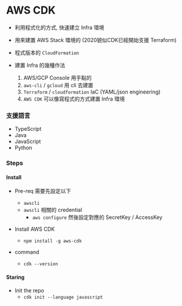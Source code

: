 # AWS CDK

* 利用程式化的方式, 快速建立 Infra 環境
* 用來建置 AWS Stack 環境的 (2020貌似CDK已經開始支援 Terraform)
* 程式版本的 `CloudFormation`

* 建置 Infra 的幾種作法
    1. AWS/GCP Console 用手點的
    2. `aws-cli` / `gcloud` 用 cli 去建置
    3. `Terraform` / `cloudformation` IaC (YAML/json engineering)
    4. `AWS CDK` 可以像寫程式的方式建置 Infra 環境

### 支援語言

* TypeScript
* Java
* JavaScript
* Python

### Steps

#### Install

* Pre-req 需要先設定以下
    * `awscli`
    * `awscli` 相關的 credential 
        * `aws configure` 然後設定對應的 SecretKey / AccessKey

* Install AWS CDK 
    * `npm install -g aws-cdk`
* command
    * `cdk --version`    
    
#### Staring

* Init the repo
    * `cdk init --language javascript`
